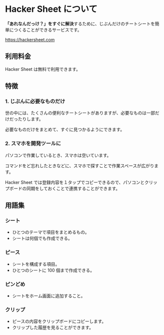 # Hacker Sheet について

**「あれなんだっけ？」をすぐに解決**するために、じぶんだけのチートシートを簡単につくることができるサービスです。

<https://hackersheet.com>

## 利用料金

Hacker Sheet は無料で利用できます。

## 特徴

### 1. じぶんに必要なものだけ

世の中には、たくさんの便利なチートシートがありますが、必要なものは一部だけだったりします。

必要なものだけをまとめて、すぐに見つかるようにできます。

### 2. スマホを開発ツールに

パソコンで作業しているとき、スマホは空いています。

コマンドをど忘れしたときなどに、スマホで探すことで作業スペースが広がります。

Hacker Sheet では登録内容を１タップでコピーできるので、パソコンとクリップボードの同期をしておくことで連携することができます。

## 用語集

### シート

- ひとつのテーマで項目をまとめるもの。
- シートは何個でも作成できる。

### ピース

- シートを構成する項目。
- ひとつのシートに 100 個まで作成できる。

### ピンどめ

- シートをホーム画面に追加すること。

### クリップ

- ピースの内容をクリップボードにコピーします。
- クリップした履歴を見ることができます。

